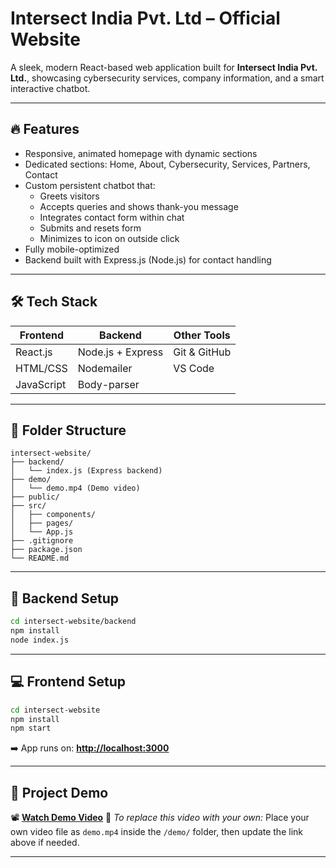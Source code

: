 
# Intersect India Pvt. Ltd – Official Website

A sleek, modern React-based web application built for **Intersect India Pvt. Ltd.**, showcasing cybersecurity services, company information, and a smart interactive chatbot.

---

## 🔥 Features

- Responsive, animated homepage with dynamic sections  
- Dedicated sections: Home, About, Cybersecurity, Services, Partners, Contact  
- Custom persistent chatbot that:
  - Greets visitors  
  - Accepts queries and shows thank-you message  
  - Integrates contact form within chat  
  - Submits and resets form  
  - Minimizes to icon on outside click  
- Fully mobile-optimized  
- Backend built with Express.js (Node.js) for contact handling  

---

## 🛠️ Tech Stack

| Frontend   | Backend           | Other Tools   |
|------------|-------------------|----------------|
| React.js   | Node.js + Express | Git & GitHub   |
| HTML/CSS   | Nodemailer        | VS Code        |
| JavaScript | Body-parser       |                |

---

## 📁 Folder Structure

```plaintext
intersect-website/
├── backend/
│   └── index.js (Express backend)
├── demo/
│   └── demo.mp4 (Demo video)
├── public/
├── src/
│   ├── components/
│   ├── pages/
│   └── App.js
├── .gitignore
├── package.json
└── README.md
````

---

## 🔧 Backend Setup

```bash
cd intersect-website/backend
npm install
node index.js
```

---

## 💻 Frontend Setup

```bash
cd intersect-website
npm install
npm start
```

➡️ App runs on: **[http://localhost:3000](http://localhost:3000)**

---

## 🎥 Project Demo

📽️ **[Watch Demo Video](https://github.com/user-attachments/assets/7d8943f6-d56a-4418-b7b7-4a3abb85956e)**
📂 *To replace this video with your own:*
Place your own video file as `demo.mp4` inside the `/demo/` folder, then update the link above if needed.

---



